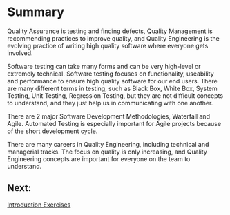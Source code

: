 # Summary

Quality Assurance is testing and finding defects, Quality Management is recommending practices to improve quality, and Quality Engineering is the evolving practice of writing high quality software where everyone gets involved.

Software testing can take many forms and can be very high-level or extremely technical. Software testing focuses on functionality, useability and performance to ensure high quality software for our end users. There are many different terms in testing, such as Black Box, White Box, System Testing, Unit Testing, Regression Testing, but they are not difficult concepts to understand, and they just help us in communicating with one another. 

There are 2 major Software Development Methodologies, Waterfall and Agile. Automated Testing is especially important for Agile projects because of the short development cycle.

There are many careers in Quality Engineering, including technical and managerial tracks. The focus on quality is only increasing, and Quality Engineering concepts are important for everyone on the team to understand.

## Next:
[Introduction Exercises](../exercises/M15-exercise-introduction-to-quality-engineering.md)
